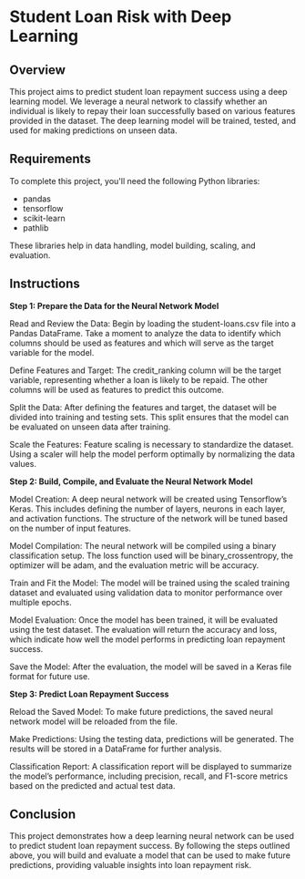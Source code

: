 # Student Loan Risk with Deep Learning

## Overview

This project aims to predict student loan repayment success using a deep learning model. We leverage a neural network to classify whether an individual is likely to repay their loan successfully based on various features provided in the dataset. The deep learning model will be trained, tested, and used for making predictions on unseen data.

## Requirements

To complete this project, you'll need the following Python libraries:

* pandas
* tensorflow
* scikit-learn
* pathlib

These libraries help in data handling, model building, scaling, and evaluation.

## Instructions

**Step 1: Prepare the Data for the Neural Network Model**

Read and Review the Data: Begin by loading the student-loans.csv file into a Pandas DataFrame. Take a moment to analyze the data to identify which columns should be used as features and which will serve as the target variable for the model.

Define Features and Target: The credit_ranking column will be the target variable, representing whether a loan is likely to be repaid. The other columns will be used as features to predict this outcome.

Split the Data: After defining the features and target, the dataset will be divided into training and testing sets. This split ensures that the model can be evaluated on unseen data after training.

Scale the Features: Feature scaling is necessary to standardize the dataset. Using a scaler will help the model perform optimally by normalizing the data values.

**Step 2: Build, Compile, and Evaluate the Neural Network Model**

Model Creation: A deep neural network will be created using Tensorflow’s Keras. This includes defining the number of layers, neurons in each layer, and activation functions. The structure of the network will be tuned based on the number of input features.

Model Compilation: The neural network will be compiled using a binary classification setup. The loss function used will be binary_crossentropy, the optimizer will be adam, and the evaluation metric will be accuracy.

Train and Fit the Model: The model will be trained using the scaled training dataset and evaluated using validation data to monitor performance over multiple epochs.

Model Evaluation: Once the model has been trained, it will be evaluated using the test dataset. The evaluation will return the accuracy and loss, which indicate how well the model performs in predicting loan repayment success.

Save the Model: After the evaluation, the model will be saved in a Keras file format for future use.

**Step 3: Predict Loan Repayment Success**

Reload the Saved Model: To make future predictions, the saved neural network model will be reloaded from the file.

Make Predictions: Using the testing data, predictions will be generated. The results will be stored in a DataFrame for further analysis.

Classification Report: A classification report will be displayed to summarize the model’s performance, including precision, recall, and F1-score metrics based on the predicted and actual test data.

## Conclusion

This project demonstrates how a deep learning neural network can be used to predict student loan repayment success. By following the steps outlined above, you will build and evaluate a model that can be used to make future predictions, providing valuable insights into loan repayment risk.







